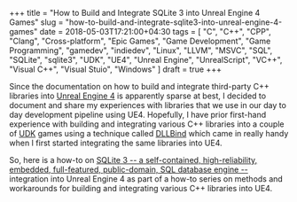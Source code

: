 +++
title = "How to Build and Integrate SQLite 3 into Unreal Engine 4 Games"
slug = "how-to-build-and-integrate-sqlite3-into-unreal-engine-4-games"
date = 2018-05-03T17:21:00+04:30
tags = [ "C", "C++", "CPP", "Clang", "Cross-platform", "Epic Games", "Game Development", "Game Programming", "gamedev", "indiedev", "Linux", "LLVM", "MSVC", "SQL", "SQLite", "sqlite3", "UDK", "UE4", "Unreal Engine", "UnrealScript", "VC++", "Visual C++", "Visual Stuio", "Windows" ]
draft = true
+++

Since the documentation on how to build and integrate third-party C++ libraries into [Unreal Engine 4](https://www.unrealengine.com/) is apparently sparse at best, I decided to document and share my experiences with libraries that we use in our day to day development pipeline using UE4. Hopefully, I have prior first-hand experience with building and integrating various C++ libraries into a couple of [UDK](https://www.unrealengine.com/en-US/previous-versions) games using a technique called [DLLBind](https://api.unrealengine.com/udk/Three/DLLBind.html) which came in really handy when I first started integrating the same libraries into UE4.

So, here is a how-to on [SQLite 3 -- a self-contained, high-reliability, embedded, full-featured, public-domain, SQL database engine --](https://www.sqlite.org/index.html) integration into Unreal Engine 4 as part of a how-to series on methods and workarounds for building and integrating various C++ libraries into UE4.

<!--more-->
